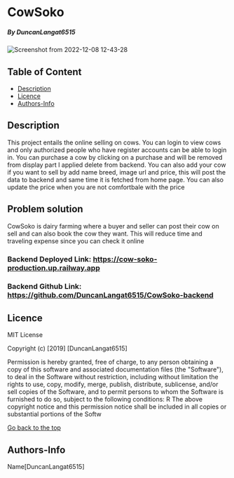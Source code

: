 # CowSoko
##### By DuncanLangat6515
![Screenshot from 2022-12-08 12-43-28](https://user-images.githubusercontent.com/108465603/206413875-da579284-40cd-4002-88f2-6e497d95406b.png)
## Table of Content
+ [Description](#Description)
+ [Licence](#Licence)
+ [Authors-Info](#Authors-Info)



## Description 
<p>This project entails the online selling on cows. You can login to view cows and only authorized people who have register accounts can be able to login in. You can purchase a cow by clicking on a purchase and will be removed from display part I applied delete from backend. You can also add your cow if you want to sell by add name breed, image url and price, this will post the data to backend and same time it is fetched from home page. You can also update the price when you are not comfortbale with  the price  </p>

## Problem solution

CowSoko is dairy farming where a buyer and seller can post their cow on sell and can also book the
cow they want. This will reduce time and traveling expense since you can check it online

### Backend Deployed Link: https://cow-soko-production.up.railway.app

### Backend Github Link:  https://github.com/DuncanLangat6515/CowSoko-backend 

## Licence
MIT License

Copyright (c) [2019] [DuncanLangat6515]

Permission is hereby granted, free of charge, to any person obtaining a copy of this software and associated documentation files (the "Software"), to deal in the Software without restriction, including without limitation the rights to use, copy, modify, merge, publish, distribute, sublicense, and/or sell copies of the Software, and to permit persons to whom the Software is furnished to do so, subject to the following conditions:
R
The above copyright notice and this permission notice shall be included in all copies or substantial portions of the Softw

[Go back to the top](#Cow-soko)

## Authors-Info
Name[DuncanLangat6515]
